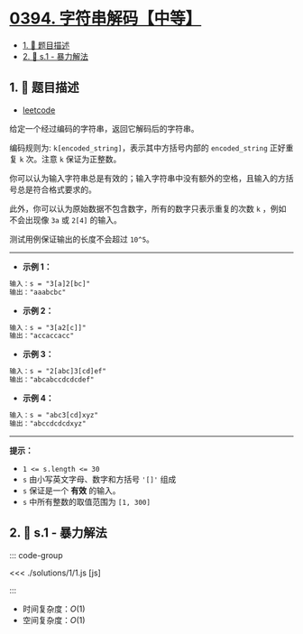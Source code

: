 # [0394. 字符串解码【中等】](https://github.com/tnotesjs/TNotes.leetcode/tree/main/notes/0394.%20%E5%AD%97%E7%AC%A6%E4%B8%B2%E8%A7%A3%E7%A0%81%E3%80%90%E4%B8%AD%E7%AD%89%E3%80%91)

<!-- region:toc -->

- [1. 📝 题目描述](#1--题目描述)
- [2. 🎯 s.1 - 暴力解法](#2--s1---暴力解法)

<!-- endregion:toc -->

## 1. 📝 题目描述

- [leetcode](https://leetcode.cn/problems/decode-string/)

给定一个经过编码的字符串，返回它解码后的字符串。

编码规则为: `k[encoded_string]`，表示其中方括号内部的 `encoded_string` 正好重复 `k` 次。注意 `k` 保证为正整数。

你可以认为输入字符串总是有效的；输入字符串中没有额外的空格，且输入的方括号总是符合格式要求的。

此外，你可以认为原始数据不包含数字，所有的数字只表示重复的次数 `k` ，例如不会出现像 `3a` 或 `2[4]` 的输入。

测试用例保证输出的长度不会超过 `10^5`。

---

- **示例 1：**

```txt
输入：s = "3[a]2[bc]"
输出："aaabcbc"
```

- **示例 2：**

```txt
输入：s = "3[a2[c]]"
输出："accaccacc"
```

- **示例 3：**

```txt
输入：s = "2[abc]3[cd]ef"
输出："abcabccdcdcdef"
```

- **示例 4：**

```txt
输入：s = "abc3[cd]xyz"
输出："abccdcdcdxyz"
```

---

**提示：**

- `1 <= s.length <= 30`
- `s` 由小写英文字母、数字和方括号 `'[]'` 组成
- `s` 保证是一个 **有效** 的输入。
- `s` 中所有整数的取值范围为 `[1, 300]`

## 2. 🎯 s.1 - 暴力解法

::: code-group

<<< ./solutions/1/1.js [js]

:::

- 时间复杂度：$O(1)$
- 空间复杂度：$O(1)$
